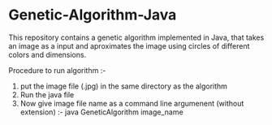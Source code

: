 # Genetic-Algorithm-Java
This repository contains a genetic algorithm implemented in Java, that takes an image as a input and aproximates the image using circles of different colors and dimensions. 

Procedure to run algorithm :-
1. put the image file (.jpg) in the same directory as the algorithm
2. Run the java file
3. Now give image file name as a command line argumenent (without extension) :- java GeneticAlgorithm image_name
